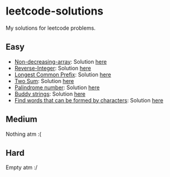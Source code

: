 # leetcode-solutions
My solutions for leetcode problems.
## Easy 
- [Non-decreasing-array](https://leetcode.com/problems/non-decreasing-array): Solution [here](https://github.com/dgharsallah/leetcode-solutions/blob/master/Non-decreasing-Array%20-%20Easy.cpp)
- [Reverse-Integer](https://leetcode.com/problems/reverse-integer): Solution [here](https://github.com/dgharsallah/leetcode-solutions/blob/master/Reverse%20Integer%20-%20Easy.cpp)
- [Longest Common Prefix](https://leetcode.com/problems/longest-common-prefix): Solution [here](https://github.com/dgharsallah/leetcode-solutions/blob/master/Longest%20Common%20Prefix%20-%20Easy.cpp)
- [Two Sum](https://leetcode.com/problems/two-sum): Solution [here](https://github.com/dgharsallah/leetcode-solutions/blob/master/Two%20Sum%20-%20Easy.cpp)
- [Palindrome number](https://leetcode.com/problems/palindrome-number): Solution [here](https://github.com/dgharsallah/leetcode-solutions/blob/master/Palindrom%20number.cpp%20-%20Easy)
- [Buddy strings](https://leetcode.com/problems/buddy-strings/): Solution [here](https://github.com/dgharsallah/leetcode-solutions/blob/master/Buddy%20strings%20-%20Easy.cpp)
- [Find words that can be formed by characters](https://leetcode.com/problems/find-words-that-can-be-formed-by-characters): Solution [here](https://github.com/dgharsallah/leetcode-solutions/blob/master/Find%20words%20that%20can%20be%20formed%20by%20characters%20-%20Easy.cpp)
## Medium
Nothing atm :(
## Hard
Empty atm :/
